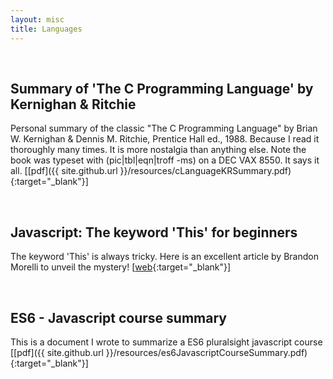 ```yaml
---
layout: misc
title: Languages
---
```

<br/>

## Summary of 'The C Programming Language' by Kernighan & Ritchie

Personal summary of the classic "The C Programming Language" by Brian W. Kernighan & Dennis M. Ritchie, Prentice Hall ed., 1988. Because I read it thoroughly many times. It is more nostalgia than anything else. Note the book was typeset with (pic|tbl|eqn|troff -ms) on a DEC VAX 8550. It says it all.
[[pdf]({{ site.github.url }}/resources/cLanguageKRSummary.pdf){:target="_blank"}]

<br/>

## Javascript: The keyword 'This' for beginners

The keyword 'This' is always tricky. Here is an excellent article by
Brandon Morelli to unveil the mystery! [[web](https://codeburst.io/javascript-the-keyword-this-for-beginners-fb5238d99f85){:target="_blank"}]

<br/>

## ES6 - Javascript course summary

This is a document I wrote to summarize a ES6 pluralsight javascript course
[[pdf]({{ site.github.url }}/resources/es6JavascriptCourseSummary.pdf){:target="_blank"}]